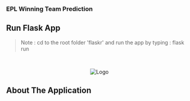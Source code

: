 ### EPL Winning Team Prediction

## Run Flask App

> Note : cd to the root folder 'flaskr' and run the app by typing : flask run

<br>
    
<p align="center">
  <img src="[https://raw.githubusercontent.com/spacedriveapp/.github/main/profile/app.png](https://github.com/LakhderAmine99/EPL_Winning_Team_Predictions/blob/main/flaskr/screen%20shots/Screenshot%202022-05-25%20002117.png)" alt="Logo">
  <br />
</p>
    
## About The Application
